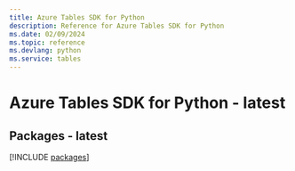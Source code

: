 ```yaml
---
title: Azure Tables SDK for Python
description: Reference for Azure Tables SDK for Python
ms.date: 02/09/2024
ms.topic: reference
ms.devlang: python
ms.service: tables
---
```

# Azure Tables SDK for Python - latest
## Packages - latest
[!INCLUDE [packages](tables-index.md)]